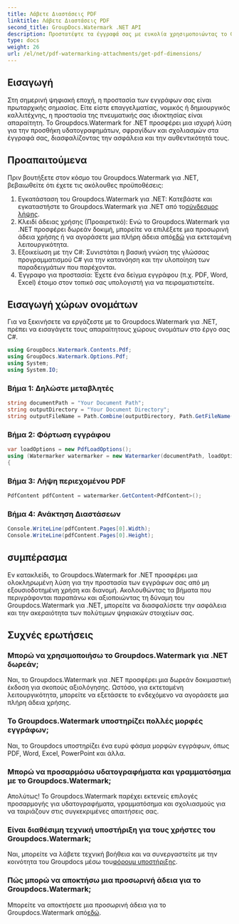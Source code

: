 ```yaml
---
title: Λάβετε Διαστάσεις PDF
linktitle: Λάβετε Διαστάσεις PDF
second_title: GroupDocs.Watermark .NET API
description: Προστατέψτε τα έγγραφά σας με ευκολία χρησιμοποιώντας το Groupdocs.Watermark για .NET. Προσθέστε υδατογραφήματα, γραμματόσημα και σχολιασμούς χωρίς κόπο.
type: docs
weight: 26
url: /el/net/pdf-watermarking-attachments/get-pdf-dimensions/
---
```

## Εισαγωγή
Στη σημερινή ψηφιακή εποχή, η προστασία των εγγράφων σας είναι πρωταρχικής σημασίας. Είτε είστε επαγγελματίας, νομικός ή δημιουργικός καλλιτέχνης, η προστασία της πνευματικής σας ιδιοκτησίας είναι απαραίτητη. Το Groupdocs.Watermark for .NET προσφέρει μια ισχυρή λύση για την προσθήκη υδατογραφημάτων, σφραγίδων και σχολιασμών στα έγγραφά σας, διασφαλίζοντας την ασφάλεια και την αυθεντικότητά τους.
## Προαπαιτούμενα
Πριν βουτήξετε στον κόσμο του Groupdocs.Watermark για .NET, βεβαιωθείτε ότι έχετε τις ακόλουθες προϋποθέσεις:
1.  Εγκατάσταση του Groupdocs.Watermark για .NET: Κατεβάστε και εγκαταστήστε το Groupdocs.Watermark για .NET από το[σύνδεσμος λήψης](https://releases.groupdocs.com/Watermark/net/).
2.  Κλειδί άδειας χρήσης (Προαιρετικό): Ενώ το Groupdocs.Watermark για .NET προσφέρει δωρεάν δοκιμή, μπορείτε να επιλέξετε μια προσωρινή άδεια χρήσης ή να αγοράσετε μια πλήρη άδεια από[εδώ](https://purchase.groupdocs.com/buy) για εκτεταμένη λειτουργικότητα.
3. Εξοικείωση με την C#: Συνιστάται η βασική γνώση της γλώσσας προγραμματισμού C# για την κατανόηση και την υλοποίηση των παραδειγμάτων που παρέχονται.
4. Έγγραφο για προστασία: Έχετε ένα δείγμα εγγράφου (π.χ. PDF, Word, Excel) έτοιμο στον τοπικό σας υπολογιστή για να πειραματιστείτε.

## Εισαγωγή χώρων ονομάτων
Για να ξεκινήσετε να εργάζεστε με το Groupdocs.Watermark για .NET, πρέπει να εισαγάγετε τους απαραίτητους χώρους ονομάτων στο έργο σας C#.
```csharp
using GroupDocs.Watermark.Contents.Pdf;
using GroupDocs.Watermark.Options.Pdf;
using System;
using System.IO;
```
### Βήμα 1: Δηλώστε μεταβλητές
```csharp
string documentPath = "Your Document Path";
string outputDirectory = "Your Document Directory";
string outputFileName = Path.Combine(outputDirectory, Path.GetFileName(documentPath));
```
### Βήμα 2: Φόρτωση εγγράφου
```csharp
var loadOptions = new PdfLoadOptions();
using (Watermarker watermarker = new Watermarker(documentPath, loadOptions))
{
```
### Βήμα 3: Λήψη περιεχομένου PDF
```csharp
PdfContent pdfContent = watermarker.GetContent<PdfContent>();
```
### Βήμα 4: Ανάκτηση Διαστάσεων
```csharp
Console.WriteLine(pdfContent.Pages[0].Width);
Console.WriteLine(pdfContent.Pages[0].Height);
```

## συμπέρασμα
Εν κατακλείδι, το Groupdocs.Watermark for .NET προσφέρει μια ολοκληρωμένη λύση για την προστασία των εγγράφων σας από μη εξουσιοδοτημένη χρήση και διανομή. Ακολουθώντας τα βήματα που περιγράφονται παραπάνω και αξιοποιώντας τη δύναμη του Groupdocs.Watermark για .NET, μπορείτε να διασφαλίσετε την ασφάλεια και την ακεραιότητα των πολύτιμων ψηφιακών στοιχείων σας.
## Συχνές ερωτήσεις
### Μπορώ να χρησιμοποιήσω το Groupdocs.Watermark για .NET δωρεάν;
Ναι, το Groupdocs.Watermark για .NET προσφέρει μια δωρεάν δοκιμαστική έκδοση για σκοπούς αξιολόγησης. Ωστόσο, για εκτεταμένη λειτουργικότητα, μπορείτε να εξετάσετε το ενδεχόμενο να αγοράσετε μια πλήρη άδεια χρήσης.
### Το Groupdocs.Watermark υποστηρίζει πολλές μορφές εγγράφων;
Ναι, το Groupdocs υποστηρίζει ένα ευρύ φάσμα μορφών εγγράφων, όπως PDF, Word, Excel, PowerPoint και άλλα.
### Μπορώ να προσαρμόσω υδατογραφήματα και γραμματόσημα με το Groupdocs.Watermark;
Απολύτως! Το Groupdocs.Watermark παρέχει εκτενείς επιλογές προσαρμογής για υδατογραφήματα, γραμματόσημα και σχολιασμούς για να ταιριάζουν στις συγκεκριμένες απαιτήσεις σας.
### Είναι διαθέσιμη τεχνική υποστήριξη για τους χρήστες του Groupdocs.Watermark;
 Ναι, μπορείτε να λάβετε τεχνική βοήθεια και να συνεργαστείτε με την κοινότητα του Groupdocs μέσω του[φόρουμ υποστήριξης](https://forum.groupdocs.com/c/watermark/19).
### Πώς μπορώ να αποκτήσω μια προσωρινή άδεια για το Groupdocs.Watermark;
 Μπορείτε να αποκτήσετε μια προσωρινή άδεια για το Groupdocs.Watermark από[εδώ](https://purchase.groupdocs.com/temporary-license/).